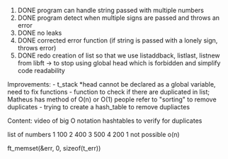 1. DONE program can handle string passed with multiple numbers
2. DONE program detect when multiple signs are passed and throws an error
3. DONE no leaks 
4. DONE corrected error function (if string is passed with a lonely sign, throws error)
5. DONE redo creation of list so that we use listaddback, listlast, listnew from libft -> to stop using global head which is forbidden and simplify code readability

Improvements:
	- t_stack *head cannot be declared as a global variable, need to fix functions
	- function to check if there are duplicated in list; Matheus has method of O(n) or O(1)
		people refer to "sorting" to remove duplicates
	- trying to create a hash_table to remove dupliactes

Content:
	video of big O notation
	hashtables to verify for duplicates



list of numbers
1 100
2 400
3 500
4 200
1 not possible
o(n)

ft_memset(&err, 0, sizeof(t_err))